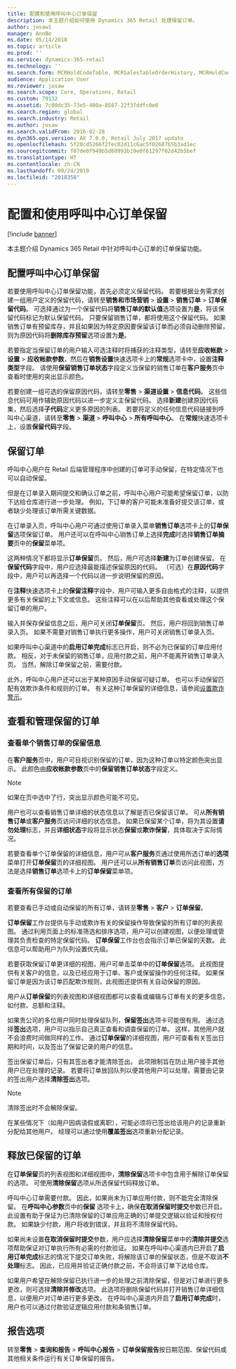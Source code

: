 ```yaml
---
title: 配置和使用呼叫中心订单保留
description: 本主题介绍如何使用 Dynamics 365 Retail 处理保留订单。
author: josaw1
manager: AnnBe
ms.date: 05/14/2018
ms.topic: article
ms.prod: ''
ms.service: dynamics-365-retail
ms.technology: ''
ms.search.form: MCRHoldCodeTable, MCRSalesTableOrderHistory, MCRHoldCodeTrans
audience: Application User
ms.reviewer: josaw
ms.search.scope: Core, Operations, Retail
ms.custom: 79132
ms.assetid: 7c00dc35-73e5-400a-8587-22f37ddfc0e0
ms.search.region: global
ms.search.industry: Retail
ms.author: josaw
ms.search.validFrom: 2016-02-28
ms.dyn365.ops.version: AX 7.0.0, Retail July 2017 update
ms.openlocfilehash: 5f20cd5266f2fec02d11c6ac5f0268765b3ad1ec
ms.sourcegitcommit: f87de0f949b5d60993b19e0f61297f02d42b5bef
ms.translationtype: HT
ms.contentlocale: zh-CN
ms.lasthandoff: 09/24/2019
ms.locfileid: "2018358"
---
```

# <a name="configure-and-work-with-call-center-order-holds"></a>配置和使用呼叫中心订单保留

[!include [banner](includes/banner.md)]

本主题介绍 Dynamics 365 Retail 中针对呼叫中心订单的订单保留功能。

## <a name="configuring-call-center-order-holds"></a>配置呼叫中心订单保留

若要使用呼叫中心订单保留功能，首先必须定义保留代码。 若要根据业务需求创建一组用户定义的保留代码，请转至**销售和市场营销** \> **设置** \> **销售订单** \> **订单保留代码**。 可选择通过为一个保留代码将**销售订单的默认值**选项设置为**是**，将该保留代码标记为默认保留代码。 只要保留销售订单，都将使用这个保留代码。 如果销售订单有预留库存，并且如果因为特定原因要保留该订单而必须自动删除预留，则为原因代码将**删除库存预留**选项设置为**是**。

若要指定当保留订单的用户输入可选注释时将捕获的注释类型，请转至**应收帐款** \> **设置** \> **应收帐款参数**，然后在**销售设置**快速选项卡上的**常规**选项卡中，设置**注释类型**字段。 请使用**保留销售订单状态**字段定义当保留的销售订单在**客户服务**页中查看时使用的突出显示颜色。

若要创建一组可选的保留原因代码，请转至**零售** \> **渠道设置** \> **信息代码**。 这些信息代码可用作辅助原因代码以进一步定义主保留代码。 选择**新建**创建原因代码集，然后选择**子代码**定义更多原因的列表。 若要将定义的任何信息代码链接到呼叫中心渠道，请转至**零售** \> **渠道** \> **呼叫中心** \> **所有呼叫中心**。 在**常规**快速选项卡上，设置**保留代码**字段。

## <a name="putting-orders-on-hold"></a>保留订单

呼叫中心用户在 Retail 后端管理程序中创建的订单可手动保留，在特定情况下也可以自动保留。

但是在订单录入期间提交和确认订单之前，呼叫中心用户可能希望保留订单，以防下达给仓库进行进一步处理。 例如，下订单的客户可能未准备好提交该订单，或者缺少处理该订单所需关键数据。

在订单录入页，呼叫中心用户可通过使用订单录入菜单**销售订单**选项卡上的**订单保留**选项保留订单。 用户还可以在呼叫中心销售订单上选择**完成**时选择**销售订单摘要**页中的**保留**菜单项。

这两种情况下都将显示**订单保留**页。 然后，用户可选择**新建**为订单创建保留。 在**保留代码**字段中，用户应选择最能描述保留原因的代码。 （可选）在**原因代码**字段中，用户可以再选择一个代码以进一步说明保留的原因。

在**注释**快速选项卡上的**保留注释**字段中，用户可输入更多自由格式的注释，以提供更多有关保留的上下文或信息。 这些注释可以在以后帮助其他查看或处理这个保留订单的用户。

输入并保存保留信息之后，用户可关闭**订单保留**页。 然后，用户将回到销售订单录入页。 如果不需要对销售订单执行更多操作，用户可关闭销售订单录入页。

如果呼叫中心渠道中的**启用订单完成**标志已开启，则不必为已保留的订单应用付款。 相反，对于未保留的销售订单，应用付款之前，用户不能离开销售订单录入页。 当然，解除订单保留之前，需要付款。

此外，呼叫中心用户还可以出于某种原因手动保留可疑订单。 也可以手动保留匹配有效欺诈条件和规则的订单。 有关这种订单保留的详细信息，请参阅[设置欺诈警示](https://docs.microsoft.com/dynamics365/unified-operations/retail/set-up-fraud-alerts)。

## <a name="viewing-and-managing-orders-that-are-on-hold"></a>查看和管理保留的订单

### <a name="viewing-hold-information-for-a-single-sales-order"></a>查看单个销售订单的保留信息

在**客户服务**页中，用户可目视识别保留的订单，因为这种订单以特定颜色突出显示。 此颜色由**应收帐款参数**页中的**保留销售订单状态**字段定义。

> [!NOTE]
> 如果在页中选中了行，突出显示颜色可能不可见。

用户也可以查看销售订单详细的状态信息以了解是否已保留该订单。 可从**所有销售订单**或**客户服务**页访问详细的状态信息。 如果已保留某个订单，将为其设置**请勿处理**标志，并且**详细状态**字段将显示状态**保留**或**欺诈保留**，具体取决于实际情况。

若要查看单个订单保留的详细信息，用户可从**客户服务**页通过使用所选订单的**选项**菜单打开**订单保留**页的详细视图。 用户还可以从**所有销售订单**页访问此视图，方法是选择**销售订单**选项卡上的**订单保留**菜单项。

### <a name="viewing-all-orders-that-are-on-hold"></a>查看所有保留的订单

若要查看已手动或自动保留的所有订单，请转至**零售** \> **客户** \> **订单保留**。

**订单保留**工作台提供与手动或欺诈有关的保留操作导致保留的所有订单的列表视图。 通过利用页面上的标准筛选和排序选项，用户可以创建视图，以便处理或管理其负责检查的特定保留代码。 **订单保留**工作台也会指示订单已保留的天数。 此信息可以帮助用户为队列设置优先级。

若要获取保留订单更详细的视图，用户可单击菜单中的**订单保留**选项。 此视图提供有关客户的信息，以及已经应用于订单、客户或保留操作的任何注释。 如果保留订单是因为该订单匹配欺诈规则，此视图还提供有关自动保留的原因。

用户从**订单保留**的列表视图和详细视图都可以查看或编辑与订单有关的更多信息，如付款、总额和注释。

如果贵公司的多位用户同时处理保留队列，**保留签出**选项卡可能很有用。 通过选择**签出**选项，用户可以指示自己真正查看和调查保留的订单。 这样，其他用户就不会浪费时间做同样的工作。 通过**订单保留**的详细视图，用户可查看有关签出日期和时间，以及签出了保留记录的用户的信息。

签出保留订单后，只有其签出者才能清除签出。 此项限制旨在防止用户接手其他用户已在处理的记录。 若要将订单放回队列以便其他用户可以处理，需要由记录的签出用户选择**清除签出**选项。

> [!NOTE]
> 清除签出时不会解除保留。

在某些情况下（如用户因病请假或离职），可能必须将已签出给该用户的记录重新分配给其他用户。 经理可以通过使用**覆盖签出**选项重新分配记录。

## <a name="releasing-orders-that-are-on-hold"></a>释放已保留的订单

在**订单保留**页的列表视图和详细视图中，**清除保留**选项卡中包含用于解除订单保留的选项。 可使用**清除保留**选项从所选保留代码释放订单。

呼叫中心订单需要付款。 因此，如果尚未为订单应用付款，则不能完全清除保留。 在**呼叫中心参数**页中的**保留** 选项卡上，确保**在取消保留时提交**参数已开启。 此设置有助于保证为已清除保留的订单应用正确的订单提交逻辑以验证和授权付款。 如果缺少付款，用户将收到错误，并且将不清除保留代码。

如果尚未设置**在取消保留时提交**参数，用户应选择**清除保留**菜单中的**清除并提交**选项帮助保证对订单执行所有必需的付款验证。 如果在呼叫中心渠道内已开启了**启用订单完成**标志的情况下提交订单失败，将解除该订单的保留状态，但是不取消**不处理**标志。 因此，已应用并验证正确付款之前，不会将该订单下达给仓库。

如果用户希望在解除保留已执行进一步的处理之前清除保留，但是对订单进行更多更改，则可选择**清除并修改**选项。 此选项将删除保留代码并打开销售订单详细信息，以便用户对订单进行更多更改。 在呼叫中心渠道内开启了**启用订单完成**时，用户也可以通过付款验证逻辑应用付款和条销售订单。

## <a name="reporting-options"></a>报告选项

转至**零售** \> **查询和报告** \> **呼叫中心报告** \> **订单保留报告**按日期范围、保留代码或其他相关条件运行有关订单保留的报告。
